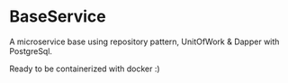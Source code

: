 # BaseService
A microservice base using repository pattern, UnitOfWork & Dapper with PostgreSql.

Ready to be containerized with docker :)

